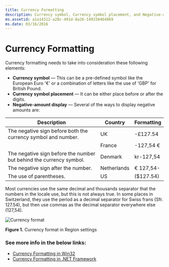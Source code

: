 ```yaml
---
title: Currency Formatting
description: Currency symbol, Currency symbol placement, and Negative-amount display can vary in different countries/regions.
ms.assetid: a1a14312-a28c-491d-8a26-149338464869
ms.date: 03/16/2016
---
```

# Currency Formatting

Currency formatting needs to take into consideration these following elements:

-   **Currency symbol** — This can be a pre-defined symbol like the European Euro '€' or a combination of letters like the use of 'GBP' for British Pound.
-   **Currency symbol placement** — It can be either place before or after the digits.
-   **Negative-amount display** — Several of the ways to display negative amounts are:
 

|**Description**                                                       |**Country**   |**Formatting**|
|---|---|---|
|The negative sign before both the currency symbol and number.         |UK            |-£127.54|
|                                                                      |France        |-127,54 €|
|The negative sign before the number but behind the currency symbol.   |Denmark       |kr-127,54|
|The negative sign after the number.                                   |Netherlands   |€ 127,54-|
|The use of parentheses.                                               |US            |(\$127.54)|

Most currencies use the same decimal and thousands separator that the numbers in the locale use, but this is not always true. In some places in Switzerland, they use the period as a decimal separator for Swiss frans (Sfr. 127.54), but then use commas as the decimal separator everywhere else (127,54).

![Currency format](/media/hubs/globalization/IC848905.jpg "Currency format") 

**Figure 1.** Currency format in Region settings

### See more info in the below links:

 - [Currency Formatting in Win32](currency-formatting-in-win32.md)
 - [Currency Formatting in .NET Framework](currency-formatting-in-the-dotnet-framework.md)


